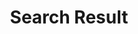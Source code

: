 ---
title: "Search Result"
description: "this is meta description"
layout: "search"
draft: false
---